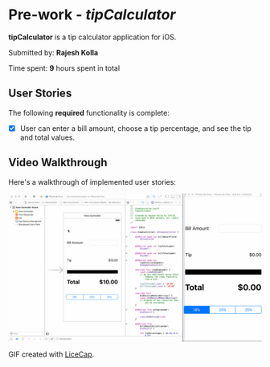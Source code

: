 # Pre-work - *tipCalculator*

**tipCalculator** is a tip calculator application for iOS.

Submitted by: **Rajesh Kolla**

Time spent: **9** hours spent in total

## User Stories

The following **required** functionality is complete:

* [x] User can enter a bill amount, choose a tip percentage, and see the tip and total values.



## Video Walkthrough 

Here's a walkthrough of implemented user stories:

<img src='https://github.com/lkolla/tipCalculator/blob/master/tipCalculator.gif' title='Video Walkthrough' width='' alt='Video Walkthrough' />

GIF created with [LiceCap](http://www.cockos.com/licecap/).